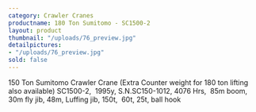```yaml
---
category: Crawler Cranes
productname: 180 Ton Sumitomo - SC1500-2
layout: product
thumbnail: "/uploads/76_preview.jpg"
detailpictures:
- "/uploads/76_preview.jpg"
sold: false
---
```


150&nbsp;Ton&nbsp;Sumitomo Crawler Crane
(Extra Counter weight for 180 ton lifting also available)
SC1500-2,&nbsp; 1995y, S.N.SC150-1012, 4076&nbsp;Hrs,&nbsp;
85m boom, 30m fly jib, 48m, Luffing jib, 150t, &nbsp;60t, 25t, ball hook


